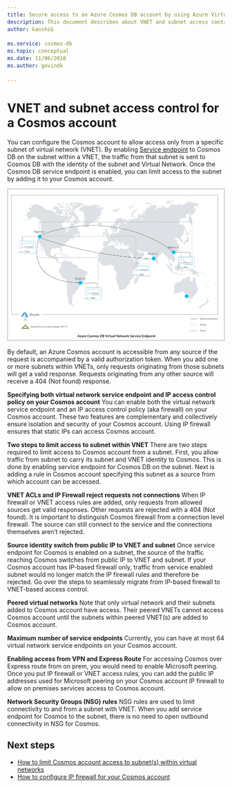 ```yaml
---
title: Secure access to an Azure Cosmos DB account by using Azure Virtual Network service endpoint 
description: This document describes about VNET and subnet access control for a Cosmos account.
author: kanshiG

ms.service: cosmos-db
ms.topic: conceptual
ms.date: 11/06/2018
ms.author: govindk

---
```


# VNET and subnet access control for a Cosmos account

You can configure the Cosmos account to allow access only from a specific subnet of virtual network (VNET). By enabling [Service endpoint](../azure/virtual-network/virtual-network-service-endpoints-overview.md) to Cosmos DB on the subnet within a VNET, the traffic from that subnet is sent to Cosmos DB with the identity of the subnet and Virtual Network. Once the Cosmos DB service endpoint is enabled, you can limit access to the subnet by adding it to your Cosmos account.

![Virtual network service endpoint architecture](./media/vnet-service-endpoint/vnet-service-endpoint-architecture.png)

By default, an Azure Cosmos account is accessible from any source if the request is accompanied by a valid authorization token. When you add one or more subnets within VNETs, only requests originating from those subnets will get a valid response. Requests originating from any other source will receive a 404 (Not found) response. 

**Specifying both virtual network service endpoint and IP access control policy on your Cosmos account**
You can enable both the virtual network service endpoint and an IP access control policy (aka firewall) on your Cosmos account. These two features are complementary and collectively ensure isolation and security of your Cosmos account. Using IP firewall ensures that static IPs can access Cosmos account. 

**Two steps to limit access to subnet within VNET**
There are two steps required to limit access to Cosmos account from a subnet. First, you allow traffic from subnet to carry its subnet and VNET identity to Cosmos. This is done by enabling service endpoint for Cosmos DB on the subnet. Next is adding a rule in Cosmos account specifying this subnet as a source from which account can be accessed.

**VNET ACLs and IP Firewall reject requests not connections**
When IP firewall or VNET access rules are added, only requests from allowed sources get valid responses. Other requests are rejected with a 404 (Not found). It is important to distinguish Cosmos firewall from a connection level firewall. The source can still connect to the service and the connections themselves aren’t rejected.

**Source identity switch from public IP to VNET and subnet**
Once service endpoint for Cosmos is enabled on a subnet, the source of the traffic reaching Cosmos switches from public IP to VNET and subnet. If your Cosmos account has IP-based firewall only, traffic from service enabled subnet would no longer match the IP firewall rules and therefore be rejected. Go over the steps to seamlessly migrate from IP-based firewall to VNET-based access control.

**Peered virtual networks**
Note that only virtual network and their subnets added to Cosmos account have access. Their peered VNETs cannot access Cosmos account until the subnets within peered VNET(s) are added to Cosmos account.

**Maximum number of service endpoints** 
Currently, you can have at most 64 virtual network service endpoints on your Cosmos account.

**Enabling access from VPN and Express Route**
For accessing Cosmos over Express route from on prem, you would need to enable Microsoft peering. Once you put IP firewall or VNET access rules, you can add the public IP addresses used for Microsoft peering on your Cosmos account IP firewall to allow on premises services access to Cosmos account. 

**Network Security Groups (NSG) rules**
NSG rules are used to limit connectivity to and from a subnet with VNET. When you add service endpoint for Cosmos to the subnet, there is no need to open outbound connectivity in NSG for Cosmos. 

## Next steps

* [How to limit Cosmos account access to subnet(s) within virtual networks](how-to-configure-vnet-service-endpoint.md)
* [How to configure IP firewall for your Cosmos account](how-to-configure-firewall.md)

